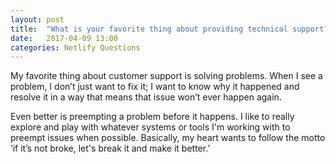 ```yaml
---
layout: post
title:  "What is your favorite thing about providing technical support?"
date:   2017-04-09 13:00
categories: Netlify Questions
---
```


My favorite thing about customer support is solving problems. When I see a problem, I don’t just want to fix it; I want to know why it happened and resolve it in a way that means that issue won’t ever happen again. 

Even better is preempting a problem before it happens. I like to really explore and play with whatever systems or tools I'm working with to preempt issues when possible. Basically, my heart wants to follow the motto ‘if it’s not broke, let's break it and make it better.’
